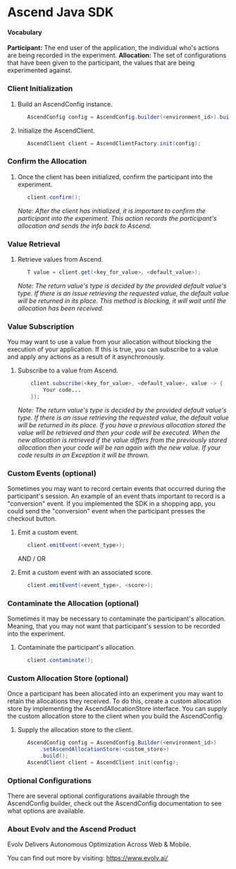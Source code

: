 # Ascend Java SDK

#### Vocabulary

   **Participant:** The end user of the application, the individual who's actions are being recorded in the experiment.
   **Allocation:** The set of configurations that have been given to the participant, the values that are being
   experimented against.

### Client Initialization

1. Build an AscendConfig instance.
    ```java
       AscendConfig config = AscendConfig.builder(<environment_id>).build();
    ```

2. Initialize the AscendClient.
    ```java
       AscendClient client = AscendClientFactory.init(config);
    ```
    
### Confirm the Allocation
    
1. Once the client has been initialized, confirm the participant into the experiment.
    ```java
       client.confirm();
    ```
    *Note: After the client has initialized, it is important to confirm the participant into the experiment. This action
     records the participant's allocation and sends the info back to Ascend.*

### Value Retrieval

1. Retrieve values from Ascend.
    ```java
       T value = client.get(<key_for_value>, <default_value>);
    ```
    
   *Note: The return value's type is decided by the provided default value's type. If there is an issue retrieving the
   requested value, the default value will be returned in its place. This method is blocking, it will wait until the
   allocation has been received.*
   
### Value Subscription

You may want to use a value from your allocation without blocking the execution of your application. If this is true, you can
subscribe to a value and apply any actions as a result of it asynchronously.

1. Subscribe to a value from Ascend.
    ```java
        client.subscribe(<key_for_value>, <default_value>, value -> {
            Your code...
        });
    ```
    
    *Note: The return value's type is decided by the provided default value's type. If there is an issue retrieving the
    requested value, the default value will be returned in its place. If you have a previous allocation stored the 
    value will be retrieved and then your code will be executed. When the new allocation is retrieved if the value
    differs from the previously stored allocation then your code will be ran again with the new value. If your code 
    results in an Exception it will be thrown.*
    
### Custom Events (optional)

Sometimes you may want to record certain events that occurred during the participant's session. An example of an event
thats important to record is a "conversion" event. If you implemented the SDK in a shopping app, you could send the
"conversion" event when the participant presses the checkout button.

1. Emit a custom event.
    ```java
       client.emitEvent(<event_type>);
    ```
    
    AND / OR

2. Emit a custom event with an associated score.
    ```java
       client.emitEvent(<event_type>, <score>);
    ```
    
### Contaminate the Allocation (optional)

Sometimes it may be necessary to contaminate the participant's allocation. Meaning, that you may not want that participant's session to be recorded into the experiment.

1. Contaminate the participant's allocation.
    ```java
       client.contaminate();
    ```    
    
### Custom Allocation Store (optional)

Once a participant has been allocated into an experiment you may want to retain the allocations they received. To do this, create a custom allocation store by implementing the AscendAllocationStore interface. You can supply the
custom allocation store to the client when you build the AscendConfig.

1. Supply the allocation store to the client.
    ```java
       AscendConfig config = AscendConfig.Builder(<environment_id>)
           .setAscendAllocationStore(<custom_store>)
           .build();
       AscendClient client = AscendClient.init(config);
   ```
   
### Optional Configurations

There are several optional configurations available through the AscendConfig builder, check out the AscendConfig
documentation to see what options are available.

### About Evolv and the Ascend Product

Evolv Delivers Autonomous Optimization Across Web & Mobile.

You can find out more by visiting: https://www.evolv.ai/
